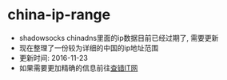 # china-ip-range
- shadowsocks chinadns里面的ip数据目前已经过期了, 需要更新
- 现在整理了一份较为详细的中国的ip地址范围
- 更新时间: 2016-11-23
- 如果需要更加精确的信息前往[查错IT网](http://ipblock.chacuo.net/view/c_CN)
